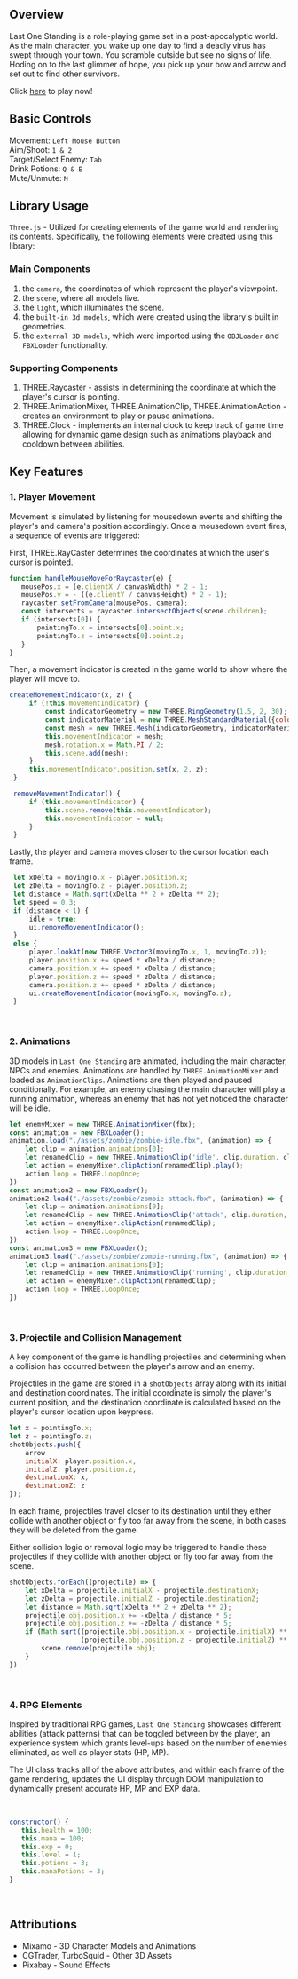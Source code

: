 ## Overview

Last One Standing is a role-playing game set in a post-apocalyptic world. As the main character, you wake up one day to find a deadly virus has swept through your town. You scramble outside but see no signs of life. Hoding on to the last glimmer of hope, you pick up your bow and arrow and set out to find other survivors.

Click [here](https://ziqi23.github.io/Last-One-Standing) to play now!

## Basic Controls

Movement: `Left Mouse Button` <br>
Aim/Shoot: `1 & 2` <br>
Target/Select Enemy: `Tab` <br>
Drink Potions: `Q & E` <br>
Mute/Unmute: `M`

## Library Usage

`Three.js` - Utilized for creating elements of the game world and rendering its contents. Specifically, the following elements were created using this library:

### Main Components
1. the `camera`, the coordinates of which represent the player's viewpoint.
2. the `scene`, where all models live.
3. the `light`, which illuminates the scene.
4. the `built-in 3d models`, which were created using the library's built in geometries.
5. the `external 3D models`, which were imported using the `OBJLoader` and `FBXLoader` functionality.

### Supporting Components
1. THREE.Raycaster - assists in determining the coordinate at which the player's cursor is pointing.
2. THREE.AnimationMixer, THREE.AnimationClip, THREE.AnimationAction - creates an environment to play or pause animations.
3. THREE.Clock - implements an internal clock to keep track of game time allowing for dynamic game design such as animations playback and cooldown between abilities.
   
## Key Features

### 1. Player Movement

Movement is simulated by listening for mousedown events and shifting the player's and camera's position accordingly. Once a mousedown event fires, a sequence of events are triggered:

First, THREE.RayCaster determines the coordinates at which the user's cursor is pointed. 
```js
function handleMouseMoveForRaycaster(e) {
   mousePos.x = (e.clientX / canvasWidth) * 2 - 1;
   mousePos.y = - ((e.clientY / canvasHeight) * 2 - 1);
   raycaster.setFromCamera(mousePos, camera);
   const intersects = raycaster.intersectObjects(scene.children);
   if (intersects[0]) {
       pointingTo.x = intersects[0].point.x;
       pointingTo.z = intersects[0].point.z;
   }
}
```

Then, a movement indicator is created in the game world to show where the player will move to.
```js
createMovementIndicator(x, z) {
     if (!this.movementIndicator) {
         const indicatorGeometry = new THREE.RingGeometry(1.5, 2, 30);
         const indicatorMaterial = new THREE.MeshStandardMaterial({color: 0xAAFF00, side: THREE.DoubleSide});
         const mesh = new THREE.Mesh(indicatorGeometry, indicatorMaterial);
         this.movementIndicator = mesh;
         mesh.rotation.x = Math.PI / 2;
         this.scene.add(mesh);
     }
     this.movementIndicator.position.set(x, 2, z);
 }

 removeMovementIndicator() {
     if (this.movementIndicator) {
         this.scene.remove(this.movementIndicator);
         this.movementIndicator = null;
     }
 }
```

Lastly, the player and camera moves closer to the cursor location each frame.
```js
 let xDelta = movingTo.x - player.position.x;
 let zDelta = movingTo.z - player.position.z;
 let distance = Math.sqrt(xDelta ** 2 + zDelta ** 2);
 let speed = 0.3;
 if (distance < 1) {
     idle = true;
     ui.removeMovementIndicator();
 }
 else {
     player.lookAt(new THREE.Vector3(movingTo.x, 1, movingTo.z));
     player.position.x += speed * xDelta / distance;
     camera.position.x += speed * xDelta / distance;
     player.position.z += speed * zDelta / distance;
     camera.position.z += speed * zDelta / distance;
     ui.createMovementIndicator(movingTo.x, movingTo.z);
 }
```

<br>

### 2. Animations

3D models in `Last One Standing` are animated, including the main character, NPCs and enemies. Animations are handled by `THREE.AnimationMixer` and loaded as `AnimationClips`. Animations are then played and paused conditionally. For example, an enemy chasing the main character will play a running animation, whereas an enemy that has not yet noticed the character will be idle.

```js
let enemyMixer = new THREE.AnimationMixer(fbx);
const animation = new FBXLoader();
animation.load("./assets/zombie/zombie-idle.fbx", (animation) => {
    let clip = animation.animations[0];
    let renamedClip = new THREE.AnimationClip('idle', clip.duration, clip.tracks);
    let action = enemyMixer.clipAction(renamedClip).play();
    action.loop = THREE.LoopOnce;
})
const animation2 = new FBXLoader();
animation2.load("./assets/zombie/zombie-attack.fbx", (animation) => {
    let clip = animation.animations[0];
    let renamedClip = new THREE.AnimationClip('attack', clip.duration, clip.tracks);
    let action = enemyMixer.clipAction(renamedClip);
    action.loop = THREE.LoopOnce;
})
const animation3 = new FBXLoader();
animation3.load("./assets/zombie/zombie-running.fbx", (animation) => {
    let clip = animation.animations[0];
    let renamedClip = new THREE.AnimationClip('running', clip.duration, clip.tracks);
    let action = enemyMixer.clipAction(renamedClip);
    action.loop = THREE.LoopOnce;
})
```
<br>

### 3. Projectile and Collision Management

A key component of the game is handling projectiles and determining when a collision has occurred between the player's arrow and an enemy.

Projectiles in the game are stored in a `shotObjects` array along with its initial and destination coordinates. The initial coordinate is simply the player's current position, and the destination coordinate is calculated based on the player's cursor location upon keypress.
```js
let x = pointingTo.x;
let z = pointingTo.z;
shotObjects.push({
    arrow 
    initialX: player.position.x, 
    initialZ: player.position.z, 
    destinationX: x, 
    destinationZ: z
});
```

In each frame, projectiles travel closer to its destination until they either collide with another object or fly too far away from the scene, in both cases they will be deleted from the game.

Either collision logic or removal logic may be triggered to handle these projectiles if they collide with another object or fly too far away from the scene.
```js
shotObjects.forEach((projectile) => {
    let xDelta = projectile.initialX - projectile.destinationX;
    let zDelta = projectile.initialZ - projectile.destinationZ;
    let distance = Math.sqrt(xDelta ** 2 + zDelta ** 2);
    projectile.obj.position.x += -xDelta / distance * 5;
    projectile.obj.position.z += -zDelta / distance * 5;
    if (Math.sqrt((projectile.obj.position.x - projectile.initialX) ** 2 + 
                  (projectile.obj.position.z - projectile.initialZ) ** 2) > 300) {
        scene.remove(projectile.obj);
    }
})
```
<br>

### 4. RPG Elements
Inspired by traditional RPG games, `Last One Standing` showcases different abilities (attack patterns) that can be toggled between by the player, an experience system which grants level-ups based on the number of enemies eliminated, as well as player stats (HP, MP).

The UI class tracks all of the above attributes, and within each frame of the game rendering, updates the UI display through DOM manipulation to dynamically present accurate HP, MP and EXP data.

<br>

```js
constructor() {
   this.health = 100;
   this.mana = 100;
   this.exp = 0;
   this.level = 1;
   this.potions = 3;
   this.manaPotions = 3;
}
```

<br>

## Attributions
- Mixamo - 3D Character Models and Animations
- CGTrader, TurboSquid - Other 3D Assets
- Pixabay - Sound Effects
